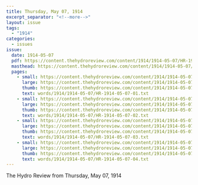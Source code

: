 ```yaml
---
title: Thursday, May 07, 1914
excerpt_separator: "<!--more-->"
layout: issue
tags:
  - "1914"
categories:
  - issues
issue:
  date: 1914-05-07
  pdf: https://content.thehydroreview.com/content/1914/1914-05-07/HR-1914-05-07.pdf
  masthead: https://content.thehydroreview.com/content/1914/1914-05-07/masthead/HR-1914-05-07.jpg
  pages:
    - small: https://content.thehydroreview.com/content/1914/1914-05-07/small/HR-1914-05-07-01.jpg
      large: https://content.thehydroreview.com/content/1914/1914-05-07/large/HR-1914-05-07-01.jpg
      thumb: https://content.thehydroreview.com/content/1914/1914-05-07/thumbnails/HR-1914-05-07-01.jpg
      text: words/1914/1914-05-07/HR-1914-05-07-01.txt
    - small: https://content.thehydroreview.com/content/1914/1914-05-07/small/HR-1914-05-07-02.jpg
      large: https://content.thehydroreview.com/content/1914/1914-05-07/large/HR-1914-05-07-02.jpg
      thumb: https://content.thehydroreview.com/content/1914/1914-05-07/thumbnails/HR-1914-05-07-02.jpg
      text: words/1914/1914-05-07/HR-1914-05-07-02.txt
    - small: https://content.thehydroreview.com/content/1914/1914-05-07/small/HR-1914-05-07-03.jpg
      large: https://content.thehydroreview.com/content/1914/1914-05-07/large/HR-1914-05-07-03.jpg
      thumb: https://content.thehydroreview.com/content/1914/1914-05-07/thumbnails/HR-1914-05-07-03.jpg
      text: words/1914/1914-05-07/HR-1914-05-07-03.txt
    - small: https://content.thehydroreview.com/content/1914/1914-05-07/small/HR-1914-05-07-04.jpg
      large: https://content.thehydroreview.com/content/1914/1914-05-07/large/HR-1914-05-07-04.jpg
      thumb: https://content.thehydroreview.com/content/1914/1914-05-07/thumbnails/HR-1914-05-07-04.jpg
      text: words/1914/1914-05-07/HR-1914-05-07-04.txt
---
```


The Hydro Review from Thursday, May 07, 1914

<!--more-->

